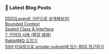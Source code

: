 

### 📕 Latest Blog Posts   

<a href ="https://gilbert9172.tistory.com/184"> DDD(Layerd) 기반으로 설계해보자! </a> <br><a href ="https://gilbert9172.tistory.com/183"> Bounded Context </a> <br><a href ="https://gilbert9172.tistory.com/181"> Sealed Class &amp; Interface </a> <br><a href ="https://gilbert9172.tistory.com/180"> 7. 언어의 사용 (확장 예제) </a> <br><a href ="https://gilbert9172.tistory.com/178"> RabbitMQ 도입기 </a> <br><a href ="https://gilbert9172.tistory.com/176"> SSH 터널링으로 private-subnet에 있는 RDS 접근하기 </a> <br>